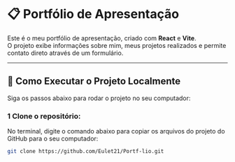 # 📋 Portfólio de Apresentação

Este é o meu portfólio de apresentação, criado com **React** e **Vite**.  
O projeto exibe informações sobre mim, meus projetos realizados e permite contato direto através de um formulário.

---

## 🔧 Como Executar o Projeto Localmente

Siga os passos abaixo para rodar o projeto no seu computador:

### 1 Clone o repositório:
No terminal, digite o comando abaixo para copiar os arquivos do projeto do GitHub para o seu computador:
```bash
git clone https://github.com/Eulet21/Portf-lio.git




